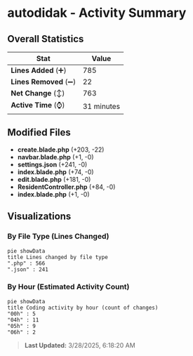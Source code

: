 # autodidak - Activity Summary 

## Overall Statistics

| Stat                   | Value                                                             |
| ---------------------- | ----------------------------------------------------------------- |
| **Lines Added** (➕)   | 785                                          |
| **Lines Removed** (➖) | 22                                        |
| **Net Change** (↕)    | 763                |
| **Active Time** (⌚)   | 31 minutes |


## Modified Files
- **create.blade.php** (+203, -22)
- **navbar.blade.php** (+1, -0)
- **settings.json** (+241, -0)
- **index.blade.php** (+74, -0)
- **edit.blade.php** (+181, -0)
- **ResidentController.php** (+84, -0)
- **index.blade.php** (+1, -0)

## Visualizations

### By File Type (Lines Changed)

```mermaid
pie showData
title Lines changed by file type
".php" : 566
".json" : 241
```

### By Hour (Estimated Activity Count)

```mermaid
pie showData
title Coding activity by hour (count of changes)
"00h" : 5
"04h" : 11
"05h" : 9
"06h" : 2
```


> **Last Updated:** 3/28/2025, 6:18:20 AM